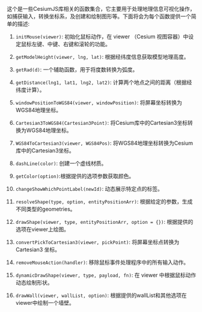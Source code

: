 这个是一些CesiumJS库相关的函数集合，它主要用于处理地理信息可视化操作，如捕获输入，转换坐标系，及创建和绘制图形等。下面将会为每个函数提供一个简单的描述:

1. `initMouse(viewer)`: 初始化鼠标动作，在 viewer （Cesium 视图容器）中设定鼠标左键、中键、右键和滚轮的功能。

2. `getModelHeight(viewer, lng, lat)`: 根据经纬度信息获取模型地理高度。

3. `getRad(d)`: 一个辅助函数，用于将度数转换为弧度。

4. `getDistance(lng1, lat1, lng2, lat2)`: 计算两个地点之间的距离（根据经纬度计算）。

5. `windowPositionToWGS84(viewer, windowPosition)`: 将屏幕坐标转换为 WGS84地理坐标。

6. `Cartesian3ToWGS84(Cartesian3Point)`: 将Cesium库中的Cartesian3坐标转换为WGS84地理坐标。

7. `WGS84ToCartesian3(viewer, WGS84Pos)`: 将WGS84地理坐标转换为Cesium库中的Cartesian3坐标。

8. `dashLine(color)`: 创建一个虚线材质。

9. `getColor(option)`:根据提供的选项参数获取颜色。

10. `changeShowWhichPointLabel(newId)`: 动态展示特定点的标签。

11. `resolveShape(type, option, entityPositionArr)`: 根据给定的参数，生成不同类型的geometries。

12. `drawShape(viewer, type, entityPositionArr, option = {})`: 根据提供的选项在viewer上绘图。

13. `convertPickToCartesian3(viewer, pickPoint)`: 将屏幕坐标点转换为 Cartesian3 坐标。

14. `removeMouseAction(handler)`: 移除鼠标事件处理程序中的所有输入动作。

15. `dynamicDrawShape(viewer, type, payload, fn)`: 在 viewer 中根据鼠标动作动态绘制形状。

16. `drawWall(viewer, wallList, option)`: 根据提供的wallList和其他选项在viewer中绘制一个墙壁。
